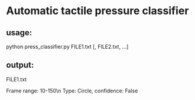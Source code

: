 # Automatic tactile pressure classifier

## usage:

python press_classifier.py FILE1.txt [, FILE2.txt, ...]

## output:
FILE1.txt

Frame range: 10-150\n
Type: Circle, confidence: False
